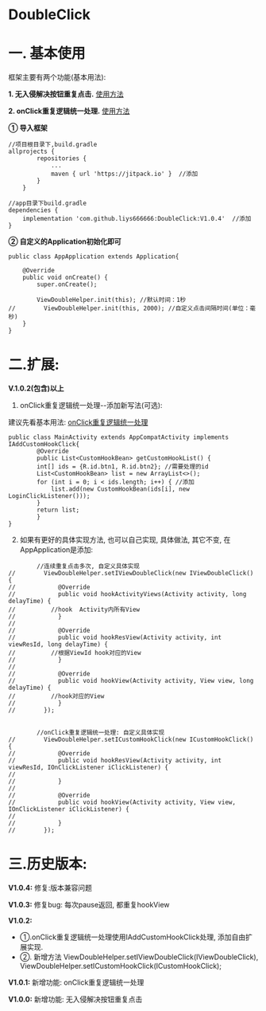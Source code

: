 # DoubleClick
# 一. 基本使用
框架主要有两个功能(基本用法): 

**1. 无入侵解决按钮重复点击.** [使用方法](https://www.jianshu.com/p/7f3e5c8b8643)

**2. onClick重复逻辑统一处理.** [使用方法](https://www.jianshu.com/p/b4038a2d68eb)

**① 导入框架**
```
//项目根目录下,build.gradle
allprojects {
		repositories {
			...
			maven { url 'https://jitpack.io' }  //添加
		}
	}
```
```
//app目录下build.gradle
dependencies {
    implementation 'com.github.liys666666:DoubleClick:V1.0.4'  //添加
}
```
**② 自定义的Application初始化即可**
```
public class AppApplication extends Application{

    @Override
    public void onCreate() {
        super.onCreate();

        ViewDoubleHelper.init(this); //默认时间：1秒
//        ViewDoubleHelper.init(this, 2000); //自定义点击间隔时间(单位：毫秒)
    }
}
```


# 二.扩展:
**V.1.0.2(包含)以上**

1. onClick重复逻辑统一处理--添加新写法(可选):

建议先看基本用法: [onClick重复逻辑统一处理](https://www.jianshu.com/p/b4038a2d68eb)

```
public class MainActivity extends AppCompatActivity implements IAddCustomHookClick{
	    @Override
	    public List<CustomHookBean> getCustomHookList() {
		int[] ids = {R.id.btn1, R.id.btn2}; //需要处理的id
		List<CustomHookBean> list = new ArrayList<>();
		for (int i = 0; i < ids.length; i++) { //添加
		    list.add(new CustomHookBean(ids[i], new LoginClickListener()));
		}
		return list;
	    }
}
```

2. 如果有更好的具体实现方法, 也可以自己实现, 具体做法, 其它不变, 在AppApplication是添加:
```
        //连续重复点击多次, 自定义具体实现
//        ViewDoubleHelper.setIViewDoubleClick(new IViewDoubleClick() {
//            @Override
//            public void hookActivityViews(Activity activity, long delayTime) { 
//			//hook  Activity内所有View
//            }
//
//            @Override
//            public void hookResView(Activity activity, int viewResId, long delayTime) {
//			//根据ViewId hook对应的View  
//            }
//
//            @Override
//            public void hookView(Activity activity, View view, long delayTime) {
//			//hook对应的View
//            }
//        });


        //onClick重复逻辑统一处理: 自定义具体实现
//        ViewDoubleHelper.setICustomHookClick(new ICustomHookClick() {
//            @Override
//            public void hookResView(Activity activity, int viewResId, IOnClickListener iClickListener) {
//
//            }
//
//            @Override
//            public void hookView(Activity activity, View view, IOnClickListener iClickListener) {
//
//            }
//        });
```

# 三.历史版本:
**V1.0.4:**	修复:版本兼容问题

**V1.0.3:**	修复bug: 每次pause返回, 都重复hookView


**V1.0.2:**
* ①.onClick重复逻辑统一处理使用IAddCustomHookClick处理, 添加自由扩展实现.
* ②. 新增方法 ViewDoubleHelper.setIViewDoubleClick(IViewDoubleClick), ViewDoubleHelper.setICustomHookClick(ICustomHookClick);



**V1.0.1:** 	新增功能: onClick重复逻辑统一处理



**V1.0.0:** 	新增功能: 无入侵解决按钮重复点击
